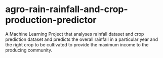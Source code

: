 # agro-rain-rainfall-and-crop-production-predictor
A Machine Learning Project that analyses rainfall dataset and crop prediction dataset and predicts the overall rainfall in a particular year and the right crop to be cultivated to provide the maximum income to the producing community.
